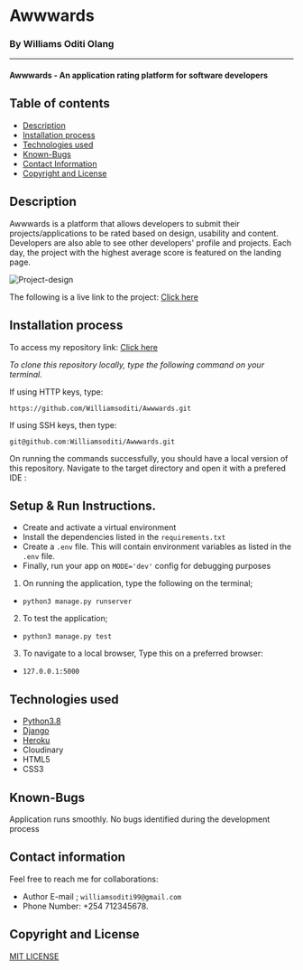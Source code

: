 # Awwwards
### By Williams Oditi Olang
------
#### Awwwards - An application rating platform for software developers
## Table of contents
+ [Description](#Description)
+ [Installation process](#installation-process)
+ [Technologies used](#technologies-used)
+ [Known-Bugs](#known-bugs)
+ [Contact Information](#contact-information)
+ [Copyright and License](#copyright-and-license-information)

## Description
Awwwards is a platform that allows developers to submit their projects/applications to be rated based on design, usability and content. Developers are also able to see other developers' profile and projects. Each day, the project with the highest average score is featured on the landing page.

![Project-design](/static/images/Screenshot%20from%202022-06-08%2011-39-52.png)

The following is a live link to the project:
[Click here](https://mambas-awwwards.herokuapp.com/)


## Installation process
To access my repository link:
[Click here](https://github.com/Williamsoditi/Awwwards.git)

*To clone this repository locally, type the following command on your terminal.*

If using HTTP keys, type:

`https://github.com/Williamsoditi/Awwwards.git`


If using SSH keys, then type:

`git@github.com:Williamsoditi/Awwwards.git`

On running the commands successfully, you should have a local version of this repository.
Navigate to the target directory and open it with a prefered IDE :
## Setup & Run Instructions.
- Create and activate a virtual environment
- Install the dependencies listed in the `requirements.txt`
- Create a `.env` file. This will contain environment variables as listed in the `.env` file.
- Finally, run your app on `MODE='dev'` config for debugging purposes

1. On running the application, type the following on the terminal;
+ `python3 manage.py runserver`
2. To test the application;
+ `python3 manage.py test`
3. To navigate to a local browser, Type this on a preferred browser:
+ `127.0.0.1:5000`

## Technologies used
* [Python3.8](https://www.python.org/)
* [Django](https://www.djangoproject.com/)
* [Heroku](https://heroku.com)
* Cloudinary
* HTML5
* CSS3
## Known-Bugs
Application runs smoothly. No bugs identified during the development process
## Contact information
Feel free to reach me for collaborations:
+ Author E-mail ; `williamsoditi99@gmail.com `
+ Phone Number: +254 712345678.
## Copyright and License
[MIT LICENSE](https://github.com/Williamsoditi/Instagram-Lite/community/license/new?branch=main&template=mit)

